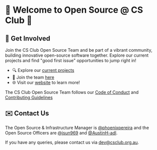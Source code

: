 # 👋 Welcome to Open Source @ CS Club 🦆

## 🚀 Get Involved

Join the CS Club Open Source Team and be part of a vibrant community, building innovative open-source software together. Explore our current projects and find "good first issue" opportunities to jump right in!

- 🔍 Explore our [current projects](https://github.com/orgs/compsci-adl/repositories)
- 🤝 Join the team [here](https://docs.google.com/forms/d/e/1FAIpQLSe2uvnn4qW95yJ7TzyDo7QMjzhkawvdERRDmeBLMwloi-nqjg/viewform?usp=sf_link)
- 🌐 Visit our [website](https://www.csclub.org.au) to learn more!

The CS Club Open Source Team follows our [Code of Conduct](https://github.com/compsci-adl/.github/blob/main/CODE_OF_CONDUCT.md) and [Contributing Guidelines](https://github.com/compsci-adl/.github/blob/main/CONTRIBUTING.md)

## ✉️ Contact Us

The Open Source & Infrastructure Manager is [@phoenixpereira](https://github.com/phoenixpereira) and the Open Source Officers are [@jsun969](https://github.com/jsun969) and [@AustinH-adl](https://github.com/AustinH-adl).

If you have any queries, please contact us via [dev@csclub.org.au](mailto:dev@csclub.org.au).
